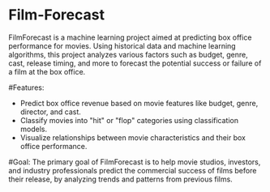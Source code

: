 # Film-Forecast

FilmForecast is a machine learning project aimed at predicting box office performance for movies. Using historical data and machine learning algorithms, this project analyzes various factors such as budget, genre, cast, release timing, and more to forecast the potential success or failure of a film at the box office.

#Features:
- Predict box office revenue based on movie features like budget, genre, director, and cast.
- Classify movies into "hit" or "flop" categories using classification models.
- Visualize relationships between movie characteristics and their box office performance.

#Goal:
The primary goal of FilmForecast is to help movie studios, investors, and industry professionals predict the commercial success of films before their release, by analyzing trends and patterns from previous films.
